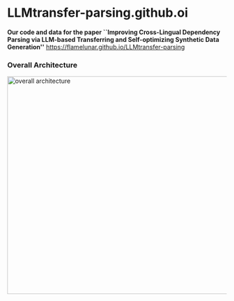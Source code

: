 # LLMtransfer-parsing.github.oi
**Our code and data for the paper ``Improving Cross-Lingual Dependency Parsing via LLM-based Transferring and Self-optimizing Synthetic Data Generation''**
https://flamelunar.github.io/LLMtransfer-parsing

### Overall Architecture
<img src="structure.jpg" alt="overall architecture" width="550px" height="500px">


